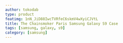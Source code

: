 ```yaml
---
author: tokodab
type: product
featimg: 1nN_JiD88IwcTVRfeC6skmV4wXyiCJVtL
title: The Chainsmoker Paris Samsung Galaxy S9 Case
tags: [samsung, galaxy, s9]
category: [samsung]
---
```

